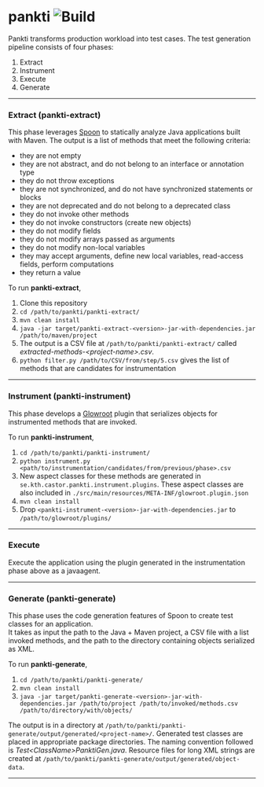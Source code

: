 # pankti ![Build](https://github.com/castor-software/pankti//workflows/build-on-push/badge.svg)

Pankti transforms production workload into test cases. The test generation pipeline consists of four phases:
1. Extract
2. Instrument
3. Execute
4. Generate
___
### Extract (pankti-extract)
This phase leverages [Spoon](http://spoon.gforge.inria.fr/index.html) to statically analyze Java applications built with Maven.
The output is a list of methods that meet the following criteria: 
- they are not empty
- they are not abstract, and do not belong to an interface or annotation type
- they do not throw exceptions
- they are not synchronized, and do not have synchronized statements or blocks
- they are not deprecated and do not belong to a deprecated class
- they do not invoke other methods
- they do not invoke constructors (create new objects)
- they do not modify fields
- they do not modify arrays passed as arguments
- they do not modify non-local variables
- they may accept arguments, define new local variables, read-access fields, perform computations
- they return a value

To run **pankti-extract**,

1. Clone this repository
2. `cd /path/to/pankti/pankti-extract/`
3. `mvn clean install`
4. `java -jar target/pankti-extract-<version>-jar-with-dependencies.jar /path/to/maven/project`
5. The output is a CSV file at `/path/to/pankti/pankti-extract/` called _extracted-methods-\<project-name\>.csv_.
6. `python filter.py /path/to/CSV/from/step/5.csv` gives the list of methods that are candidates for instrumentation
___
### Instrument (pankti-instrument)

This phase develops a [Glowroot](https://glowroot.org/) plugin that serializes objects for instrumented methods that are invoked.

To run **pankti-instrument**,
1. `cd /path/to/pankti/pankti-instrument/`
2. `python instrument.py <path/to/instrumentation/candidates/from/previous/phase>.csv`
3. New aspect classes for these methods are generated in `se.kth.castor.pankti.instrument.plugins`. These aspect classes are also included in `./src/main/resources/META-INF/glowroot.plugin.json`
4. `mvn clean install`
5. Drop `<pankti-instrument-<version>-jar-with-dependencies.jar` to `/path/to/glowroot/plugins/` 
___

### Execute

Execute the application using the plugin generated in the instrumentation phase above as a javaagent.
___

### Generate (pankti-generate)
This phase uses the code generation features of Spoon to create test classes for an application.\
It takes as input the path to the Java + Maven project, a CSV file with a list invoked methods, and the path to the directory containing objects serialized as XML.

To run **pankti-generate**,
1. `cd /path/to/pankti/pankti-generate/`
2. `mvn clean install`
3. `java -jar target/pankti-generate-<version>-jar-with-dependencies.jar /path/to/project /path/to/invoked/methods.csv /path/to/directory/with/objects/`

The output is in a directory at `/path/to/pankti/pankti-generate/output/generated/<project-name>/`. Generated test classes are placed in appropriate package directories. The naming convention followed is _Test\<ClassName\>PanktiGen.java_. Resource files for long XML strings are created at `/path/to/pankti/pankti-generate/output/generated/object-data`.
___
